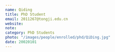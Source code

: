 ```yaml
---
name: Qiding
title: PhD Student
email: 2011267@tongji.edu.cn
website: 
note:
category: PhD Students
photo: "/images/people/enrolled/phd/QiDing.jpg" 
date: 20020101
---
```

